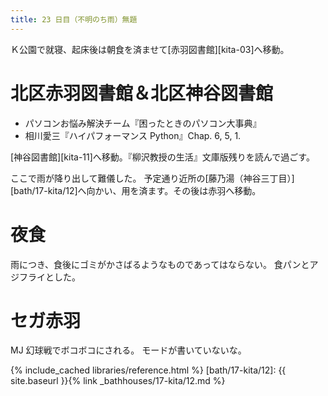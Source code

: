 ```yaml
---
title: 23 日目（不明のち雨）無題
---
```


Ｋ公園で就寝、起床後は朝食を済ませて[赤羽図書館][kita-03]へ移動。

# 北区赤羽図書館＆北区神谷図書館

* パソコンお悩み解決チーム『困ったときのパソコン大事典』
* 相川愛三『ハイパフォーマンス Python』Chap. 6, 5, 1.

[神谷図書館][kita-11]へ移動。『柳沢教授の生活』文庫版残りを読んで過ごす。

ここで雨が降り出して難儀した。
予定通り近所の[藤乃湯（神谷三丁目）][bath/17-kita/12]へ向かい、用を済ます。その後は赤羽へ移動。

# 夜食

雨につき、食後にゴミがかさばるようなものであってはならない。
食パンとアジフライとした。

# セガ赤羽

MJ 幻球戦でボコボコにされる。
モードが書いていないな。

{% include_cached libraries/reference.html %}
[bath/17-kita/12]: {{ site.baseurl }}{% link _bathhouses/17-kita/12.md %}
